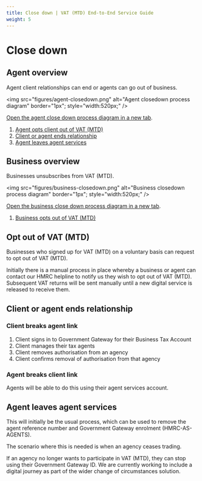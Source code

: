 ```yaml
---
title: Close down | VAT (MTD) End-to-End Service Guide
weight: 5
---
```



# Close down

## Agent overview

Agent client relationships can end or agents can go out of business.

<img src="figures/agent-closedown.png"
alt="Agent closedown process diagram" border="1px"; style="width:520px;" />

<a href="figures/agent-closedown.png" target="blank">Open the agent close down process diagram in a new tab</a>.

1. [Agent opts client out of VAT (MTD)](#opt-out-of-vat-mtd)
1. [Client or agent ends relationship](#client-or-agent-ends-relationship)
2. [Agent leaves agent services](#agent-leaves-agent-services)

## Business overview

Businesses unsubscribes from VAT (MTD).

<img src="figures/business-closedown.png"
alt="Business closedown process diagram" border="1px"; style="width:520px;" />

<a href="figures/business-closedown.png" target="blank">Open the business close down process diagram in a new tab</a>.

1. [Business opts out of VAT (MTD)](#opt-out-of-vat-mtd)


## Opt out of VAT (MTD)

Businesses who signed up for VAT (MTD) on a voluntary basis can request to opt out of VAT (MTD).

Initially there is a manual process in place whereby a business or agent can contact our HMRC helpline to notify us they wish to opt out of VAT (MTD). Subsequent VAT returns will be sent manually until a new digital service is released to receive them.


## Client or agent ends relationship

### Client breaks agent link

1. Client signs in to Government Gateway for their Business Tax Account
2. Client manages their tax agents 
3. Client removes authorisation from an agency
4. Client confirms removal of authorisation from that agency

### Agent breaks client link

Agents will be able to do this using their agent services account.


## Agent leaves agent services

This will initially be the usual process, which can be used to remove the agent reference number and Government Gateway enrolment (HMRC-AS-AGENTS).

The scenario where this is needed is when an agency ceases trading.

If an agency no longer wants to participate in VAT (MTD), they can stop using their Government Gateway ID. We are currently working to include a digital journey as part of the wider change of circumstances solution.



